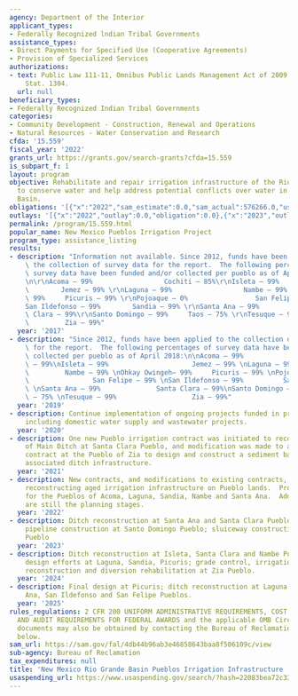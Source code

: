 ```yaml
---
agency: Department of the Interior
applicant_types:
- Federally Recognized lndian Tribal Governments
assistance_types:
- Direct Payments for Specified Use (Cooperative Agreements)
- Provision of Specialized Services
authorizations:
- text: Public Law 111-11, Omnibus Public Lands Management Act of 2009, Section 9106.  123
    Stat. 1304.
  url: null
beneficiary_types:
- Federally Recognized Indian Tribal Governments
categories:
- Community Development - Construction, Renewal and Operations
- Natural Resources - Water Conservation and Research
cfda: '15.559'
fiscal_year: '2022'
grants_url: https://grants.gov/search-grants?cfda=15.559
is_subpart_f: 1
layout: program
objective: Rehabilitate and repair irrigation infrastructure of the Rio Grande Pueblos
  to conserve water and help address potential conflicts over water in the Rio Grande
  Basin.
obligations: '[{"x":"2022","sam_estimate":0.0,"sam_actual":576266.0,"usa_spending_actual":0.0},{"x":"2023","sam_estimate":6400000.0,"sam_actual":0.0,"usa_spending_actual":-2965.69},{"x":"2024","sam_estimate":6011000.0,"sam_actual":0.0,"usa_spending_actual":2912203.99}]'
outlays: '[{"x":"2022","outlay":0.0,"obligation":0.0},{"x":"2023","outlay":-2965.69,"obligation":-2965.69},{"x":"2024","outlay":0.0,"obligation":2912203.99}]'
permalink: /program/15.559.html
popular_name: New Mexico Pueblos Irrigation Project
program_type: assistance_listing
results:
- description: "Information not available. Since 2012, funds have been applied to\
    \ the collection of survey data for the report.  The following percentages of\
    \ survey data have been funded and/or collected per pueblo as of April 2018:\r\
    \n\r\nAcoma – 99%                  Cochiti – 85%\r\nIsleta – 99%             \
    \        Jemez – 99% \r\nLaguna – 99%                  Nambe – 99% \r\nOhkay Owingeh–\
    \ 99%     Picuris – 99% \r\nPojoaque – 0%                 San Felipe – 99% \r\n\
    San Ildefonso – 99%        Sandia – 99% \r\nSanta Ana – 99%              Santa\
    \ Clara – 99%\r\nSanto Domingo – 99%     Taos – 75% \r\nTesuque – 99%        \
    \         Zia – 99%"
  year: '2017'
- description: "Since 2012, funds have been applied to the collection of survey data\
    \ for the report.  The following percentages of survey data have been funded and/or\
    \ collected per pueblo as of April 2018:\n\nAcoma – 99%                  Cochiti\
    \ – 99%\nIsleta – 99%                     Jemez – 99% \nLaguna – 99%         \
    \         Nambe – 99% \nOhkay Owingeh– 99%     Picuris – 99% \nPojoaque – 0% \
    \                San Felipe – 99% \nSan Ildefonso – 99%          Sandia – 99%\
    \ \nSanta Ana – 99%              Santa Clara – 99%\nSanto Domingo – 99%     Taos\
    \ – 75% \nTesuque – 99%                   Zia – 99%"
  year: '2019'
- description: Continue implementation of ongoing projects funded in previous years,
    including domestic water supply and wastewater projects.
  year: '2020'
- description: One new Pueblo irrigation contract was initiated to reconstruct a portion
    of Main Ditch at Santa Clara Pueblo, and modification was made to an irrigation
    contract at the Pueblo of Zia to design and construct a sediment basin and replace
    associated ditch infrastructure.
  year: '2021'
- description: New contracts, and modifications to existing contracts, to continue
    reconstructing aged irrigation infrastructure on Pueblo lands.  Projects are proposed
    for the Pueblos of Acoma, Laguna, Sandia, Nambe and Santa Ana.  Additional projects
    are still the planning stages.
  year: '2022'
- description: Ditch reconstruction at Santa Ana and Santa Clara Pueblos; irrigation
    pipeline construction at Santo Domingo Pueblo; sluiceway construction at Jemez
    Pueblo
  year: '2023'
- description: Ditch reconstruction at Isleta, Santa Clara and Nambe Pueblos; ditch
    design efforts at Laguna, Sandia, Picuris; grade control, irrigation pipeline
    reconstruction and diversion rehabilitation at Zia Pueblo.
  year: '2024'
- description: Final design at Picuris; ditch reconstruction at Laguna, Sandia, Santa
    Ana, San Ildefonso and San Felipe Pueblos.
  year: '2025'
rules_regulations: 2 CFR 200 UNIFORM ADMINISTRATIVE REQUIREMENTS, COST PRINCIPLES,
  AND AUDIT REQUIREMENTS FOR FEDERAL AWARDS and the applicable OMB Circulars.  These
  documents may also be obtained by contacting the Bureau of Reclamation Office listed
  below.
sam_url: https://sam.gov/fal/4db44b96ab3e46858643baa8f506109c/view
sub-agency: Bureau of Reclamation
tax_expenditures: null
title: 'New Mexico Rio Grande Basin Pueblos Irrigation Infrastructure '
usaspending_url: https://www.usaspending.gov/search/?hash=22083bea72c338bf3ec6ddbe2ddd5fdd
---
```

